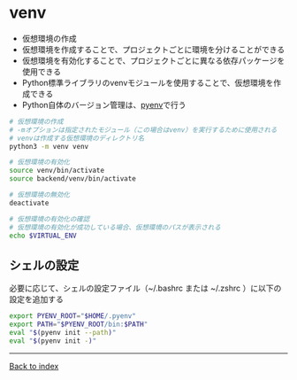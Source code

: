 # venv
- 仮想環境の作成
- 仮想環境を作成することで、プロジェクトごとに環境を分けることができる
- 仮想環境を有効化することで、プロジェクトごとに異なる依存パッケージを使用できる
- Python標準ライブラリのvenvモジュールを使用することで、仮想環境を作成できる
- Python自体のバージョン管理は、[pyenv](pyenv.md)で行う

```bash
# 仮想環境の作成
# -mオプションは指定されたモジュール（この場合はvenv）を実行するために使用される
# venvは作成する仮想環境のディレクトリ名
python3 -m venv venv

# 仮想環境の有効化
source venv/bin/activate
source backend/venv/bin/activate

# 仮想環境の無効化
deactivate

# 仮想環境の有効化の確認
# 仮想環境の有効化が成功している場合、仮想環境のパスが表示される
echo $VIRTUAL_ENV

```

## シェルの設定
必要に応じて、シェルの設定ファイル（~/.bashrc または ~/.zshrc ）に以下の設定を追加する
```bash
export PYENV_ROOT="$HOME/.pyenv"
export PATH="$PYENV_ROOT/bin:$PATH"
eval "$(pyenv init --path)"
eval "$(pyenv init -)"
```

---
[Back to index](../README.md)